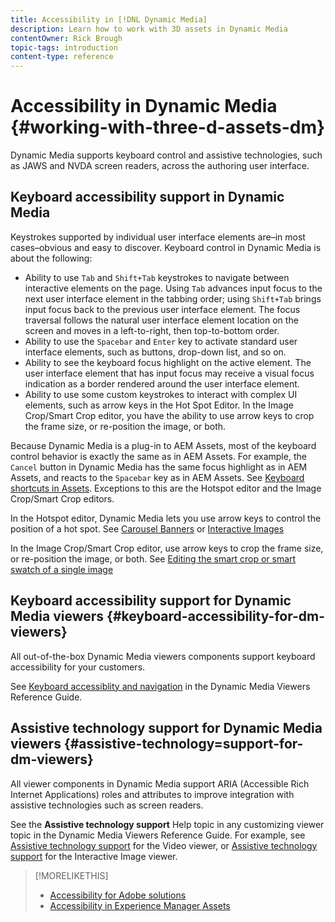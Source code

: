 ```yaml
---
title: Accessibility in [!DNL Dynamic Media]
description: Learn how to work with 3D assets in Dynamic Media
contentOwner: Rick Brough
topic-tags: introduction
content-type: reference
---
```


# Accessibility in Dynamic Media {#working-with-three-d-assets-dm}

Dynamic Media supports keyboard control and assistive technologies, such as JAWS and NVDA screen readers, across the authoring user interface.



## Keyboard accessibility support in Dynamic Media

Keystrokes supported by individual user interface elements are&ndash;in most cases&ndash;obvious and easy to discover. Keyboard control in Dynamic Media is about the following:

* Ability to use `Tab` and `Shift+Tab` keystrokes to navigate between interactive elements on the page.
Using `Tab` advances input focus to the next user interface element in the tabbing order; using `Shift+Tab` brings input focus back to the previous user interface element. 
The focus traversal follows the natural user interface element location on the screen and moves in a left-to-right, then top-to-bottom order.
* Ability to use the `Spacebar` and `Enter` key to activate standard user interface elements, such as buttons, drop-down list, and so on.
* Ability to see the keyboard focus highlight on the active element. The user interface element that has input focus may receive a visual focus indication as a border rendered around the user interface element.
* Ability to use some custom keystrokes to interact with complex UI elements, such as arrow keys in the Hot Spot Editor. In the Image Crop/Smart Crop editor, you have the ability to use arrow keys to crop the frame size, or re-position the image, or both. 

Because Dynamic Media is a plug-in to AEM Assets, most of the keyboard control behavior is exactly the same as in AEM Assets. For example, the `Cancel` button in Dynamic Media has the same focus highlight as in AEM Assets, and reacts to the `Spacebar` key as in AEM Assets. See [Keyboard shortcuts in Assets](/help/assets/accessibility.md#keyboard-shortcuts). Exceptions to this are the Hotspot editor and the Image Crop/Smart Crop editors.

<!-- Keyboarding is the same because Dynamic Media is using the same UI library (Coral 3 (AEM 6.5) or Coral Spectrum (in Skyline)) as entire AEM Assets.  -->

In the Hotspot editor, Dynamic Media lets you use arrow keys to control the position of a hot spot. See [Carousel Banners](/help/assets/dynamic-media/carousel-banners.md##adding-hotspots-or-image-maps-to-an-image-banner) or [Interactive Images](/help/assets/dynamic-media/interactive-images.md#adding-hotspots-to-an-image-banner)  

In the Image Crop/Smart Crop editor, use arrow keys to crop the frame size, or re-position the image, or both. See [Editing the smart crop or smart swatch of a single image](/help/assets/dynamic-media/image-profiles.md#editing-the-smart-crop-or-smart-swatch-of-a-single-image)

 <!-- I think we should definitely mention this in the DM-specific area of documentation for keyboard support. -->

<!-- I would not get into much of details of specific keyboard support logic of these editors. One of the reasons - chances are that accessibility support will receive Phase2-like attention, with more holistic approach. -->

## Keyboard accessibility support for Dynamic Media viewers {#keyboard-accessibility-for-dm-viewers}

All out-of-the-box Dynamic Media viewers components support keyboard accessibility for your customers.

See [Keyboard accessiblity and navigation](https://docs.adobe.com/content/help/en/dynamic-media-developer-resources/library/c-keyboard-accessibility.html) in the Dynamic Media Viewers Reference Guide.

## Assistive technology support for Dynamic Media viewers {#assistive-technology=support-for-dm-viewers}

All viewer components in Dynamic Media support ARIA (Accessible Rich Internet Applications) roles and attributes to improve integration with assistive technologies such as screen readers.

See the **Assistive technology support** Help topic in any customizing viewer topic in the Dynamic Media Viewers Reference Guide. For example, see [Assistive technology support](https://docs.adobe.com/content/help/en/dynamic-media-developer-resources/library/viewers-aem-assets-dmc/video/r-html5-video-viewer-20-assistive.html) for the Video viewer, or [Assistive technology support](https://experienceleague.adobe.com/docs/dynamic-media-developer-resources/library/viewers-for-aem-assets-only/interactive-images/c-html5-aem-interactive-image-assistive.html?lang=en#viewers-for-aem-assets-only) for the Interactive Image viewer.

>[!MORELIKETHIS]
>
>* [Accessibility for Adobe solutions](https://www.adobe.com/accessibility.html)
>* [Accessibility in Experience Manager Assets](/help/assets/dynamic-media/accessibility-dm.md)
